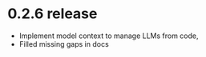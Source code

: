 # 0.2.6 release

- Implement model context to manage LLMs from code, 
- Filled missing gaps in docs
